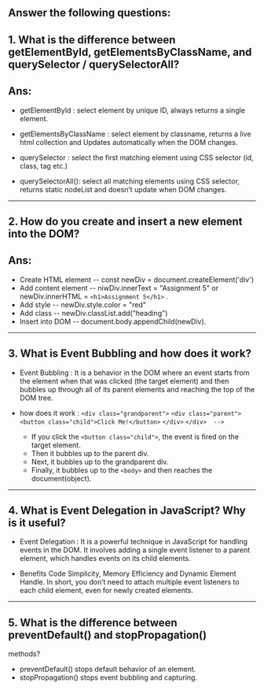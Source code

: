  ## Answer the following questions:

## 1. What is the difference between getElementById, getElementsByClassName, and querySelector / querySelectorAll?

 ## Ans: 
 - getElementById : select element by unique ID, always returns a single
   element.
   
 - getElementsByClassName : select element by classname, returns a live html 
   collection and Updates automatically when the DOM changes.

 - querySelector : select the first matching element using CSS selector (id,
   class, tag etc.)
   
 - querySelectorAll(): select all matching elements using CSS selector, 
   returns static nodeList and doesn’t update when DOM changes.  

---

## 2. How do you create and insert a new element into the DOM?

## Ans: 
  - Create HTML element -- const newDiv = document.createElement('div')
  - Add content element -- niwDiv.innerText = "Assignment 5" or
    newDiv.innerHTML = `<h1>Assignment 5</h1>` .
  - Add style -- newDiv.style.color = "red"
  - Add class -- newDiv.classList.add("heading")
  - Insert into DOM -- document.body.appendChild(newDiv).

---

## 3. What is Event Bubbling and how does it work?

- Event Bubbling :
   It is a behavior in the DOM where an event starts from the element when that was clicked (the target element) and then bubbles up through all of its parent elements and reaching the top of the DOM tree.

- how does it work :
    `<div class="grandparent">`
      `<div class="parent">`
        `<button class="child">Click Me!</button>`
      `</div>`
    `</div>  -->`

  - If you click the `<button class="child">`, the event is fired on the target element.
  - Then it bubbles up to the parent div.
  - Next, it bubbles up to the grandparent div.
  - Finally, it bubbles up to the `<body>` and then reaches the document(object).

---

## 4. What is Event Delegation in JavaScript? Why is it useful?
  
- Event Delegation :
  It is a powerful technique in JavaScript for handling events in the DOM. It involves adding a single event listener to a parent element, which handles events on its child elements.

- Benefits
  Code Simplicity, Memory Efficiency and Dynamic Element Handle.
  In short, you don’t need to attach multiple event listeners to each child element, even for newly created elements.

---

## 5. What is the difference between preventDefault() and stopPropagation()
   methods?

 - preventDefault() stops default behavior of an element.
 - stopPropagation() stops event bubbling and capturing.
  